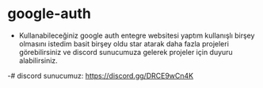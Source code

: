 # google-auth

- Kullanabileceğiniz google auth entegre websitesi yaptım kullanışlı birşey olmasını istedim basit birşey oldu star atarak daha fazla projeleri görebilirsiniz ve discord sunucumuza gelerek projeler için duyuru alabilirsiniz.

-# discord sunucumuz: https://discord.gg/DRCE9wCn4K
